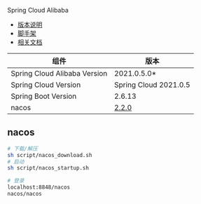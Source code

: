 Spring Cloud Alibaba

- [版本说明](https://github.com/alibaba/spring-cloud-alibaba/wiki/%E7%89%88%E6%9C%AC%E8%AF%B4%E6%98%8E)
- [脚手架](https://start.aliyun.com/)
- [相关文档](https://spring-cloud-alibaba-group.github.io/github-pages/2021/en-us/index.html)

| 组件                         | 版本                                                         |
| ---------------------------- | ------------------------------------------------------------ |
| Spring Cloud Alibaba Version | 2021.0.5.0\*                                                 |
| Spring Cloud Version         | Spring Cloud 2021.0.5                                        |
| Spring Boot Version          | 2.6.13                                                       |
| nacos                        | [2.2.0](https://github.com/alibaba/nacos/releases/tag/2.2.0) |

## nacos

```bash
# 下载/解压
sh script/nacos_download.sh
# 启动
sh script/nacos_startup.sh

# 登录
localhost:8848/nacos
nacos/nacos
```
